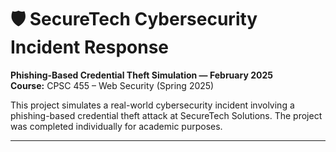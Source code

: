 # 🛡️ SecureTech Cybersecurity Incident Response

**Phishing-Based Credential Theft Simulation — February 2025**  
**Course:** CPSC 455 – Web Security (Spring 2025)

This project simulates a real-world cybersecurity incident involving a phishing-based credential theft attack at SecureTech Solutions. The project was completed individually for academic purposes.

---
